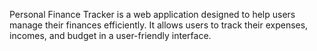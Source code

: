 Personal Finance Tracker is a web application designed to help users manage their finances efficiently. 
It allows users to track their expenses, incomes, and budget in a user-friendly interface.
